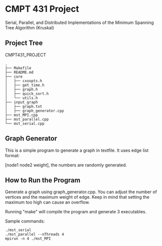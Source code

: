 # CMPT 431 Project

Serial, Parallel, and Distributed Implementations of the Minimum Spanning Tree Algorithm (Kruskal)

## Project Tree

CMPT431_PROJECT

```
.
├── Makefile
├── README.md
├── core
│   ├── cxxopts.h
│   ├── get_time.h
│   ├── graph.h
│   ├── quick_sort.h
│   └── utils.h
├── input_graph
│   ├── graph.txt
│   ├── graph_generator.cpp
├── mst_MPI.cpp
├── mst_parallel.cpp
└── mst_serial.cpp

```

## Graph Generator

This is a simple program to generate a graph in textfile. It uses edge list format:

[node1 node2 weight], the numbers are randomly generated.

## How to Run the Program

Generate a graph using graph_generator.cpp. You can adjust the number of vertices and the maximum weight of edge. Keep in mind that setting the maximum too high can cause an overflow.

Running "make" will compile the program and generate 3 executables.

Sample commands:

```
./mst_serial
./mst_parallel --nThreads 4
mpirun -n 4 ./mst_MPI
```
